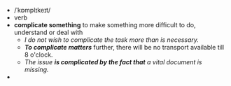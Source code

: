 - /ˈkɒmplɪkeɪt/
- verb
- **complicate something** to make something more difficult to do, understand or deal with
	- *I do not wish to complicate the task more than is necessary.*
	- ***To complicate matters*** further, there will be no transport available till 8 o'clock.
	- *The issue ***is complicated by the fact that*** a vital document is missing.*
-